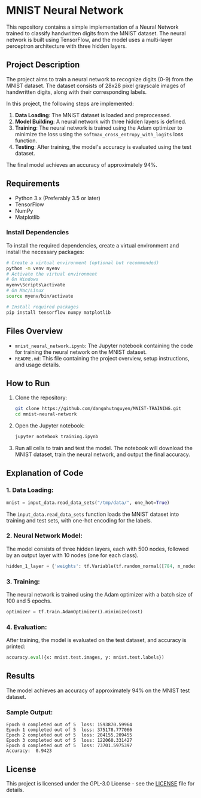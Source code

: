 # MNIST Neural Network

This repository contains a simple implementation of a Neural Network trained to classify handwritten digits from the MNIST dataset. The neural network is built using TensorFlow, and the model uses a multi-layer perceptron architecture with three hidden layers.

## Project Description

The project aims to train a neural network to recognize digits (0-9) from the MNIST dataset. The dataset consists of 28x28 pixel grayscale images of handwritten digits, along with their corresponding labels.

In this project, the following steps are implemented:

1. **Data Loading**: The MNIST dataset is loaded and preprocessed.
2. **Model Building**: A neural network with three hidden layers is defined.
3. **Training**: The neural network is trained using the Adam optimizer to minimize the loss using the `softmax_cross_entropy_with_logits` loss function.
4. **Testing**: After training, the model's accuracy is evaluated using the test dataset.

The final model achieves an accuracy of approximately 94%.

## Requirements

- Python 3.x (Preferably 3.5 or later)
- TensorFlow
- NumPy
- Matplotlib

### Install Dependencies

To install the required dependencies, create a virtual environment and install the necessary packages:

```bash
# Create a virtual environment (optional but recommended)
python -m venv myenv
# Activate the virtual environment
# On Windows
myenv\Scripts\activate
# On Mac/Linux
source myenv/bin/activate

# Install required packages
pip install tensorflow numpy matplotlib
```

## Files Overview

- `mnist_neural_network.ipynb`: The Jupyter notebook containing the code for training the neural network on the MNIST dataset.
- `README.md`: This file containing the project overview, setup instructions, and usage details.

## How to Run

1. Clone the repository:
   ```bash
   git clone https://github.com/dangnhutnguyen/MNIST-TRAINING.git
   cd mnist-neural-network
   ```

2. Open the Jupyter notebook:
   ```bash
   jupyter notebook training.ipynb
   ```

3. Run all cells to train and test the model. The notebook will download the MNIST dataset, train the neural network, and output the final accuracy.

## Explanation of Code

### 1. **Data Loading**:

```python
mnist = input_data.read_data_sets("/tmp/data/", one_hot=True)
```
The `input_data.read_data_sets` function loads the MNIST dataset into training and test sets, with one-hot encoding for the labels.

### 2. **Neural Network Model**:

The model consists of three hidden layers, each with 500 nodes, followed by an output layer with 10 nodes (one for each class).

```python
hidden_1_layer = {'weights': tf.Variable(tf.random_normal([784, n_nodes_hl1])), 'biases': tf.Variable(tf.random_normal([n_nodes_hl1]))}
```

### 3. **Training**:

The neural network is trained using the Adam optimizer with a batch size of 100 and 5 epochs.

```python
optimizer = tf.train.AdamOptimizer().minimize(cost)
```

### 4. **Evaluation**:

After training, the model is evaluated on the test dataset, and accuracy is printed:

```python
accuracy.eval({x: mnist.test.images, y: mnist.test.labels})
```

## Results

The model achieves an accuracy of approximately 94% on the MNIST test dataset.

### Sample Output:

```
Epoch 0 completed out of 5  loss: 1593870.59964
Epoch 1 completed out of 5  loss: 375178.777066
Epoch 2 completed out of 5  loss: 204155.209455
Epoch 3 completed out of 5  loss: 122060.331427
Epoch 4 completed out of 5  loss: 73701.5975397
Accuracy:  0.9423
```

## License

This project is licensed under the GPL-3.0 License - see the [LICENSE](LICENSE) file for details.


